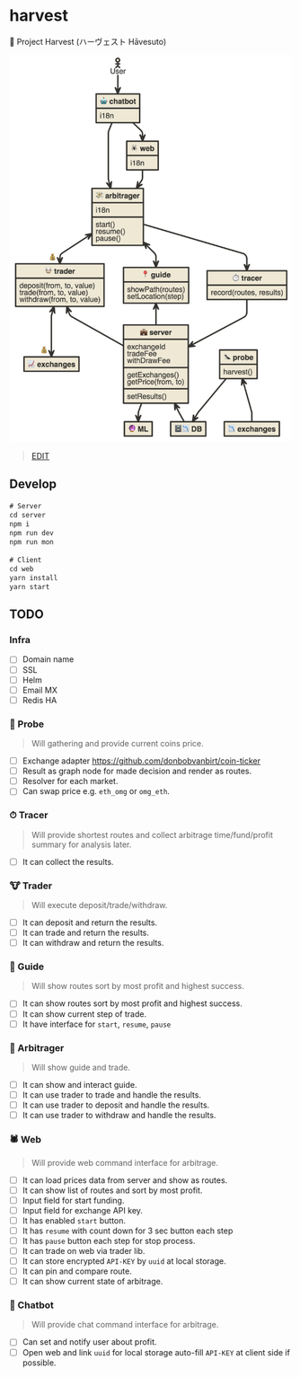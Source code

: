 # harvest
🐝 Project Harvest (ハーヴェスト Hāvesuto)

![](./raw/overview.png)
> [EDIT](http://www.nomnoml.com/#view/%5B%3Cactor%3EUser%5D-%3E%5B%F0%9F%A4%96%20chatbot%5D%0A%0A%5B%F0%9F%A4%96%20chatbot%7Ci18n%5D%0A%5B%F0%9F%A4%96%20chatbot%5D-%3E%5B%F0%9F%92%B8%20arbitrager%5D%0A%5B%F0%9F%A4%96%20chatbot%5D-%3E%5B%F0%9F%95%B7%20web%5D%0A%0A%5B%F0%9F%95%B7%20web%7Ci18n%5D%0A%5B%F0%9F%95%B7%20web%5D-%3E%5B%F0%9F%92%B8%20arbitrager%5D%0A%0A%5B%F0%9F%92%B8%20arbitrager%7Ci18n%7Cstart()%3Bresume()%3Bpause()%5D%0A%5B%F0%9F%92%B8%20arbitrager%5D%3C-%3E%F0%9F%92%B0%5B%F0%9F%90%AE%20trader%5D%0A%5B%F0%9F%92%B8%20arbitrager%5D%3C-%3E%5B%F0%9F%93%8D%20guide%5D%0A%5B%F0%9F%92%B8%20arbitrager%5D-%3E%5B%E2%8F%B1%20tracer%5D%0A%0A%5B%F0%9F%90%AE%20trader%5D%3C-%3E%F0%9F%92%B0%5B%F0%9F%93%88%20exchanges%5D%0A%0A%5B%F0%9F%90%AE%20trader%7C%0Adeposit(from%2C%20to%2C%20value)%3B%0Atrade(from%2C%20to%2C%20value)%3B%0Awithdraw(from%2C%20to%2C%20value)%0A%5D%3C-%5B%F0%9F%92%BC%20server%5D%0A%0A%5B%F0%9F%93%8D%20guide%7CshowPath(routes)%3BsetLocation(step)%5D%0A%5B%F0%9F%93%8D%20guide%5D%3C-%5B%F0%9F%92%BC%20server%5D%0A%0A%5B%E2%8F%B1%20tracer%7Crecord(routes%2C%20results)%5D%0A%5B%E2%8F%B1%20tracer%5D-%3E%5B%F0%9F%92%BC%20server%5D%0A%0A%5B%F0%9F%92%BC%20server%7CexchangeId%3BtradeFee%3BwithDrawFee%7C%0AgetExchanges()%0AgetPrice(from%2C%20to)%7C%0AsetResults()%0A%5D%0A%5B%F0%9F%92%BC%20server%5D%3C-%5B%F0%9F%97%84%F0%9F%93%89%20DB%5D%0A%0A%5B%F0%9F%90%9C%20probe%7Charvest()%5D%0A%5B%F0%9F%90%9C%20probe%5D%3C-%5B%F0%9F%93%89%20exchanges%5D%0A%5B%F0%9F%90%9C%20probe%5D-%3E%5B%F0%9F%97%84%F0%9F%93%89%20DB%5D%0A%0A%5B%F0%9F%92%BC%20server%5D-%3E%5B%F0%9F%94%AE%20ML%5D)

## Develop
```
# Server
cd server
npm i
npm run dev
npm run mon

# Client
cd web
yarn install
yarn start
```

## TODO
### Infra
- [ ] Domain name
- [ ] SSL
- [ ] Helm
- [ ] Email MX
- [ ] Redis HA

### 🐜 Probe
> Will gathering and provide current coins price.
- [ ] Exchange adapter https://github.com/donbobvanbirt/coin-ticker
- [ ] Result as graph node for made decision and render as routes.
- [ ] Resolver for each market.
- [ ] Can swap price e.g. `eth_omg` or `omg_eth`.

### ⏱ Tracer
> Will provide shortest routes and collect arbitrage time/fund/profit summary for analysis later.
- [ ] It can collect the results.

### 🐮 Trader
> Will execute deposit/trade/withdraw.
- [ ] It can deposit and return the results.
- [ ] It can trade and return the results.
- [ ] It can withdraw and return the results.

### 📍 Guide
> Will show routes sort by most profit and highest success.
- [ ] It can show routes sort by most profit and highest success.
- [ ] It can show current step of trade.
- [ ] It have interface for `start`, `resume`, `pause`

### 💸 Arbitrager
> Will show guide and trade.
- [ ] It can show and interact guide.
- [ ] It can use trader to trade and handle the results.
- [ ] It can use trader to deposit and handle the results.
- [ ] It can use trader to withdraw and handle the results.

### 🕷 Web
> Will provide web command interface for arbitrage.
- [ ] It can load prices data from server and show as routes.
- [ ] It can show list of routes and sort by most profit.
- [ ] Input field for start funding.
- [ ] Input field for exchange API key.
- [ ] It has enabled `start` button.
- [ ] It has `resume` with count down for 3 sec button each step
- [ ] It has `pause` button each step for stop process.
- [ ] It can trade on web via trader lib.
- [ ] It can store encrypted `API-KEY` by `uuid` at local storage.
- [ ] It can pin and compare route.
- [ ] It can show current state of arbitrage.

### 🤖 Chatbot
> Will provide chat command interface for arbitrage.
- [ ] Can set and notify user about profit.
- [ ] Open web and link `uuid` for local storage auto-fill `API-KEY` at client side if possible.
